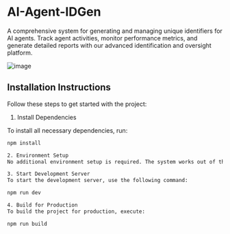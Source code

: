 # AI-Agent-IDGen
A comprehensive system for generating and managing unique identifiers for AI agents. Track agent activities, monitor performance metrics, and generate detailed reports with our advanced identification and oversight platform.

![image](https://github.com/user-attachments/assets/aed28f4a-e3d3-4c24-9041-add74a111fee)


## Installation Instructions

Follow these steps to get started with the project:

1. Install Dependencies
   
To install all necessary dependencies, run:
```bash
npm install

2. Environment Setup
No additional environment setup is required. The system works out of the box.

3. Start Development Server
To start the development server, use the following command:

npm run dev

4. Build for Production
To build the project for production, execute:

npm run build
